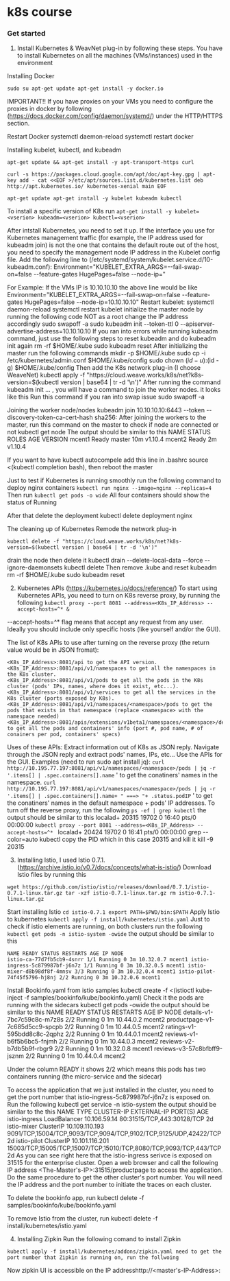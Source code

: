 # k8s course
### Get started

1. Install Kubernetes & WeavNet plug-in by following these steps.
You have to install Kubernetes on all the machines (VMs/instances) used in the environment

Installing Docker
```
sudo su apt-get update apt-get install -y docker.io

```

IMPORTANT!! If you have proxies on your VMs you need to configure the proxies in docker by following (https://docs.docker.com/config/daemon/systemd/) under the HTTP/HTTPS section.

Restart Docker systemctl daemon-reload systemctl restart docker

Installing kubelet, kubectl, and kubeadm
```
apt-get update && apt-get install -y apt-transport-https curl

curl -s https://packages.cloud.google.com/apt/doc/apt-key.gpg | apt-key add - cat <<EOF >/etc/apt/sources.list.d/kubernetes.list deb http://apt.kubernetes.io/ kubernetes-xenial main EOF

apt-get update apt-get install -y kubelet kubeadm kubectl 
```

To install a specific version of K8s run `apt-get install -y kubelet=<vserion> kubeadm=<vserion> kubectl=<vserion>`

After intstall Kubernetes, you need to set it up.
If the interface you use for Kubernetes management traffic (for example, the IP address used for kubeadm join) is not the one that contains the default route out of the host, you need to specify the management node IP address in the Kubelet config file. Add the following line to (/etc/systemd/system/kubelet.service.d/10-kubeadm.conf): Environment="KUBELET_EXTRA_ARGS=--fail-swap-on=false --feature-gates HugePages=false --node-ip=<node-ip-address>"

For Example: If the VMs IP is 10.10.10.10 the above line would be like Environment="KUBELET_EXTRA_ARGS=--fail-swap-on=false --feature-gates HugePages=false --node-ip=10.10.10.10" Restart kubelet: systemctl daemon-reload systemctl restart kubelet initialize the master node by running the following code NOT as a root change the IP address accordingly sudo swapoff -a sudo kubeadm init --token-ttl 0 --apiserver-advertise-address=10.10.10.10 If you ran into errors while running kubeadm command, just use the following steps to reset kubeadm and do kubeadm init again rm -rf $HOME/.kube sudo kubeadm reset After initializing the master run the following commands mkdir -p $HOME/.kube sudo cp -i /etc/kubernetes/admin.conf $HOME/.kube/config sudo chown $(id -u):$(id -g) $HOME/.kube/config Then add the K8s network plug-in (I choose WeaveNet) kubectl apply -f "https://cloud.weave.works/k8s/net?k8s-version=$(kubectl version | base64 | tr -d '\n')" After running the command kubeadm init ... , you will have a command to join the worker nodes. it looks like this Run this command if you ran into swap issue sudo swapoff -a

Joining the worker node/nodes
kubeadm join 10.10.10.10:6443 --token <token> --discovery-token-ca-cert-hash sha256:<hash> After joining the workers to the master, run this command on the master to check if node are connected or not kubectl get node The output should be similar to this NAME STATUS ROLES AGE VERSION mcent1 Ready master 10m v1.10.4 mcent2 Ready <none> 2m v1.10.4

If you want to have kubectl autocompele add this line in .bashrc source <(kubectl completion bash), then reboot the master

Just to test if Kubernetes is running smoothly run the following command to deploy nginx containers `kubectl run nginx --image=nginx --replicas=4` Then run `kubectl get pods -o wide` All four containers should show the status of Running

After that delete the deployment kubectl delete deployment nginx

The cleaning up of Kubernetes
Remode the network plug-in
```
kubectl delete -f "https://cloud.weave.works/k8s/net?k8s-version=$(kubectl version | base64 | tr -d '\n')" 
```
drain the node then delete it kubectl drain <node-name> --delete-local-data --force --ignore-daemonsets kubectl delete <node-name> Then remove .kube and reset kubeadm rm -rf $HOME/.kube sudo kubeadm reset

2. Kubernetes APIs (https://kubernetes.io/docs/reference/)
To start using Kubernetes APIs, you need to turn on K8s reverse proxy, by running the following
`kubectl proxy --port 8081 --address=<K8s_IP_Address> --accept-hosts=^* &`

--accept-hosts=^* flag means that accept any request from any user. Ideally you should include only specific hosts (like yourself and/or the GUI).

The list of K8s APIs to use after turning on the reverse proxy (the return value would be in JSON fromat):
```
<K8s_IP_Address>:8081/api to get the API version.
<K8s_IP_Address>:8081/api/v1/namespaces to get all the namespaces in the K8s cluster.
<K8s_IP_Address>:8081/api/v1/pods to get all the pods in the K8s cluster (pods' IPs, names, where does it exist, etc...).
<K8s_IP_Address>:8081/api/v1/services to get all the services in the K8s cluster (ports exposed by K8s).
<K8s_IP_Address>:8081/api/v1/namespaces/<namespace>/pods to get the pods that exists in that nemespace (replace <namespace> with the namespace needed)
<K8s_IP_Address>:8081/apis/extensions/v1beta1/namespaces/<namespace>/deployments to get all the pods and containers' info (port #, pod name, # of conainers per pod, containers' specs)
```
Uses of these APIs:
Extract information out of K8s as JSON reply.
Navigate through the JSON reply and extract pods' names, IPs, etc...
Use the APIs for the GUI.
Examples (need to run sudo apt install jq):
`curl http://10.195.77.197:8081/api/v1/namespaces/<namespace>/pods | jq -r '.items[] | .spec.containers[].name` ' to get the conatiners' names in the <namespace> namespace.
`curl http://10.195.77.197:8081/api/v1/namespaces/<namespace>/pods | jq -r '.items[] | .spec.containers[].name+ " ===> "+ .status.podIP` ' to get the conatiners' names in the default namespace + pods' IP addresses.
To turn off the reverse proxy, run the following
`ps -ef | grep kubectl` the output should be similar to this localad+ 20315 19702 0 16:40 pts/0 00:00:00 `kubectl proxy --port 8081 --address=<K8s_IP_Address> --accept-hosts=^* ` localad+ 20424 19702 0 16:41 pts/0 00:00:00 grep --color=auto kubectl copy the PID which in this case 20315 and kill it kill -9 20315

3. Installing Istio, I used Istio 0.7.1. (https://archive.istio.io/v0.7/docs/concepts/what-is-istio/)
Download Istio files by running this

`wget https://github.com/istio/istio/releases/download/0.7.1/istio-0.7.1-linux.tar.gz tar -xzf istio-0.7.1-linux.tar.gz rm istio-0.7.1-linux.tar.gz`

Start installing Istio `cd istio-0.7.1 export PATH=$PWD/bin:$PATH` 
Apply Istio to kubernetes `kubectl apply -f install/kubernetes/istio.yaml` 
Just to check if istio elements are running, on both clusters run the following `kubectl get pods -n istio-system -owide` the output should be similar to this 
```
NAME READY STATUS RESTARTS AGE IP NODE 
istio-ca-77d7fb5cb9-4snrr 1/1 Running 0 3m 10.32.0.7 mcent1 istio-ingress-5c879987bf-j6n7z 1/1 Running 0 3m 10.32.0.5 mcent1 istio-mixer-d8b98df8f-4mnsv 3/3 Running 0 3m 10.32.0.4 mcent1 istio-pilot-74f45f5796-hj8nj 2/2 Running 0 3m 10.32.0.6 mcent1
```
Install Bookinfo.yaml from istio samples kubectl create -f <(istioctl kube-inject -f samples/bookinfo/kube/bookinfo.yaml) Check it the pods are running with the sidecars kubectl get pods -owide the output should be similar to this NAME READY STATUS RESTARTS AGE IP NODE details-v1-7bc7c59c8c-m7z8s 2/2 Running 0 1m 10.44.0.2 mcent2 productpage-v1-7c685d5cc9-spcpb 2/2 Running 0 1m 10.44.0.5 mcent2 ratings-v1-595bdd8c8c-2qphz 2/2 Running 0 1m 10.44.0.1 mcent2 reviews-v1-b6f5b6bc5-fnjmh 2/2 Running 0 1m 10.44.0.3 mcent2 reviews-v2-b7db5b9f-rbgr9 2/2 Running 0 1m 10.32.0.8 mcent1 reviews-v3-57c8bfbff9-jsznm 2/2 Running 0 1m 10.44.0.4 mcent2

Under the column READY it shows 2/2 which means this pods has two containers running (the micro-service and the sidecar)

To access the application that we just installed in the cluster, you need to get the port number that istio-ingress-5c879987bf-j6n7z is exposed on. Run the following kubectl get service -n istio-system the output should be similar to the this NAME TYPE CLUSTER-IP EXTERNAL-IP PORT(S) AGE istio-ingress LoadBalancer 10.106.59.14 <pending> 80:31515/TCP,443:30128/TCP 2d istio-mixer ClusterIP 10.109.110.193 <none> 9091/TCP,15004/TCP,9093/TCP,9094/TCP,9102/TCP,9125/UDP,42422/TCP 2d istio-pilot ClusterIP 10.101.116.201 <none> 15003/TCP,15005/TCP,15007/TCP,15010/TCP,8080/TCP,9093/TCP,443/TCP 2d As you can see right here that the istio-ingress serivce is exposed on 31515 for the enterprise cluster. Open a web browser and call the following IP address <The-Master's-IP>:31515/productpage to access the application. Do the same procedure to get the other cluster's port number. You will need the IP address and the port number to initiate the traces on each cluster.

To delete the bookinfo app, run kubectl delete -f samples/bookinfo/kube/bookinfo.yaml

To remove Istio from the cluster, run kubectl delete -f install/kubernetes/istio.yaml

4. Installing Zipkin
Run the following comand to install Zipkin
```
kubectl apply -f install/kubernetes/addons/zipkin.yaml need to get the port number that Zipkin is running on, run the follwoing 
```

Now zipkin UI is accessible on the IP addresshttp://<master's-IP-Address>:
